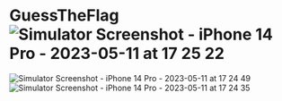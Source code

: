 # GuessTheFlag![Simulator Screenshot - iPhone 14 Pro - 2023-05-11 at 17 25 22](https://github.com/DzinaButko/GuessTheFlag/assets/97703238/abc38f3e-07da-40c4-b872-6e5fc3523eb2 )
![Simulator Screenshot - iPhone 14 Pro - 2023-05-11 at 17 24 49](https://github.com/DzinaButko/GuessTheFlag/assets/97703238/1fe729d3-f949-4b3d-9676-9e45655e2f1c )
![Simulator Screenshot - iPhone 14 Pro - 2023-05-11 at 17 24 35](https://github.com/DzinaButko/GuessTheFlag/assets/97703238/6d7a7975-183d-4ea2-86b4-22c3c766f79a )
